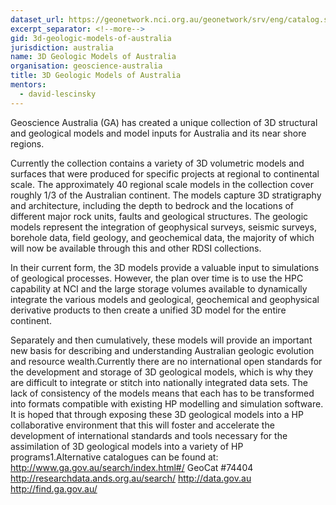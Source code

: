 ```yaml
---
dataset_url: https://geonetwork.nci.org.au/geonetwork/srv/eng/catalog.search#/metadata/f6453_4235_6400_6448
excerpt_separator: <!--more-->
gid: 3d-geologic-models-of-australia
jurisdiction: australia
name: 3D Geologic Models of Australia
organisation: geoscience-australia
title: 3D Geologic Models of Australia
mentors:
  - david-lescinsky
---
```


Geoscience Australia (GA) has created a unique collection of 3D structural and geological models and model inputs for Australia and its near shore regions.

<!--more-->

Currently the collection contains a variety of 3D volumetric models and surfaces that were produced for specific projects at regional to continental scale. The approximately 40 regional scale models in the collection cover roughly 1/3 of the Australian continent. The models capture 3D stratigraphy and architecture, including the depth to bedrock and the locations of different major rock units, faults and geological structures. The geologic models represent the integration of geophysical surveys, seismic surveys, borehole data, field geology, and geochemical data, the majority of which will now be available through this and other RDSI collections. 

In their current form, the 3D models provide a valuable input to simulations of geological processes. However, the plan over time is to use the HPC capability at NCI and the large storage volumes available to dynamically integrate the various models and geological, geochemical and geophysical derivative products to then create a unified 3D model for the entire continent. 

Separately and then cumulatively, these models will provide an important new basis for describing and understanding Australian geologic evolution and resource wealth.Currently there are no international open standards for the development and storage of 3D geological models, which is why they are difficult to integrate or stitch into nationally integrated data sets. The lack of consistency of the models means that each has to be transformed into formats compatible with existing HP modelling and simulation software. It is hoped that through exposing these 3D geological models into a HP collaborative environment that this will foster and accelerate the development of international standards and tools necessary for the assimilation of 3D geological models into a variety of HP programs1.Alternative catalogues can be found at: 
http://www.ga.gov.au/search/index.html#/ GeoCat #74404 http://researchdata.ands.org.au/search/ http://data.gov.au http://find.ga.gov.au/